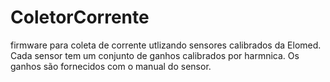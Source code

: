 # ColetorCorrente
firmware para coleta de corrente utlizando sensores calibrados da Elomed.
Cada sensor tem um conjunto de ganhos calibrados por harmnica. Os ganhos são fornecidos com o manual do sensor.
